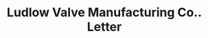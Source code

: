 ---
doi: 10.7916/D8QG04ZK
date_other: '1900'
date_other_textual: '1900'
form: correspondence
genre:
- Letters (correspondence)
name:
- Ludlow Valve Manufacturing Co.
object_in_context_url: https://biggert.cul.columbia.edu/items/view/ave_biggert_01218
subject_hierarchical_geographic:
- Troy, New York, United States
subject_name:
- Ludlow Valve Manufacturing Co.
title: Ludlow Valve Manufacturing Co.. Letter
sort_title: Ludlow Valve Manufacturing Co.. Letter
call_number: ave_biggert_01218
coordinates:
- 42.73166666666667,-73.69250000000001
pid: ave_biggert_01218
identifiers: ave_biggert_01218
thumbnail: https://derivativo-2.library.columbia.edu/iiif/2/ldpd:343434/full/!256,256/0/native.jpg
permalink: "/biggert/ave_biggert_01218/"
layout: iiif-image-page
---